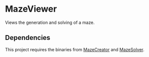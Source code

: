 # MazeViewer
Views the generation and solving of a maze.

## Dependencies
This project requires the binaries from [MazeCreator](https://github.com/Bats6789/MazeCreator) and 
[MazeSolver](https://github.com/Bats6789/MazeSolver).
